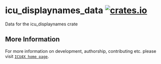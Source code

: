 # icu_displaynames_data [![crates.io](https://img.shields.io/crates/v/icu_displaynames_data)](https://crates.io/crates/icu_displaynames_data)

<!-- cargo-rdme start -->

Data for the icu_displaynames crate

<!-- cargo-rdme end -->

## More Information

For more information on development, authorship, contributing etc. please visit [`ICU4X home page`](https://github.com/unicode-org/icu4x).
